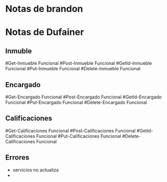 # Notas de brandon

# Notas de Dufainer
## Inmuble
#Get-Inmueble Funcional
#Post-Inmueble Funcional
#GetId-Inmueble Funcional
#Put-Inmueble Funcional
#Delete-Inmueble Funcional

## Encargado
#Get-Encargado Funcional
#Post-Encargado Funcional
#GetId-Encargado Funcional
#Put-Encargado Funcional
#Delete-Encargado Funcional

## Calificaciones
#Get-Calificaciones Funcional
#Post-Calificaciones Funcional
#GetId-Calificaciones Funcional
#Put-Calificaciones Funcional
#Delete-Calificaciones Funcional
## Errores

- servicios no actualiza
-
